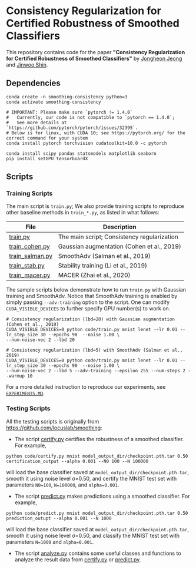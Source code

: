# Consistency Regularization for Certified Robustness of Smoothed Classifiers

This repository contains code for the paper
**"Consistency Regularization for Certified Robustness of Smoothed Classifiers"**
by [Jongheon Jeong](https://sites.google.com/view/jongheonj) and [Jinwoo Shin](http://alinlab.kaist.ac.kr/shin.html). 


## Dependencies
```
conda create -n smoothing-consistency python=3
conda activate smoothing-consistency

# IMPORTANT: Please make sure `pytorch != 1.4.0`
#   Currently, our code is not compatible to `pytorch == 1.4.0`;
#   See more details at `https://github.com/pytorch/pytorch/issues/32395`.
# Below is for linux, with CUDA 10; see https://pytorch.org/ for the correct command for your system
conda install pytorch torchvision cudatoolkit=10.0 -c pytorch 

conda install scipy pandas statsmodels matplotlib seaborn
pip install setGPU tensorboardX
```

## Scripts

### Training Scripts

The main script is `train.py`; We also provide training scripts 
to reproduce other baseline methods in `train_*.py`, as listed in what follows:

| File | Description |
| ------ | ------ |
| [train.py](code/train.py) |  The main script; Consistency regularization |
| [train_cohen.py](code/train_cohen.py) | Gaussian augmentation (Cohen et al., 2019) |
| [train_salman.py](code/train_salman.py) | SmoothAdv (Salman et al., 2019) |
| [train_stab.py](code/train_stab.py) | Stability training (Li et al., 2019) |
| [train_macer.py](code/train_macer.py) | MACER (Zhai et al., 2020) |

The sample scripts below demonstrate how to run `train.py` with Gaussian training and SmoothAdv.
Notice that SmoothAdv training is enabled by simply passing `--adv-training` option to the script. 
One can modify `CUDA_VISIBLE_DEVICES` to further specify GPU number(s) to work on.

```
# Consistency regularization (lbd=20) with Gaussian augmentation (Cohen et al., 2019)
CUDA_VISIBLE_DEVICES=0 python code/train.py mnist lenet --lr 0.01 --lr_step_size 30 --epochs 90  --noise 1.00 \
--num-noise-vec 2 --lbd 20

# Consistency regularization (lbd=5) with SmoothAdv (Salman et al., 2019)
CUDA_VISIBLE_DEVICES=0 python code/train.py mnist lenet --lr 0.01 --lr_step_size 30 --epochs 90  --noise 1.00 \
--num-noise-vec 2 --lbd 5 --adv-training --epsilon 255 --num-steps 2 --warmup 10
```

For a more detailed instruction to reproduce our experiments, see [`EXPERIMENTS.MD`](EXPERIMENTS.MD).

### Testing Scripts

All the testing scripts is originally from https://github.com/locuslab/smoothing:

* The script [certify.py](code/certify.py) certifies the robustness of a smoothed classifier.  For example,

```python code/certify.py mnist model_output_dir/checkpoint.pth.tar 0.50 certification_output --alpha 0.001 --N0 100 --N 100000```

will load the base classifier saved at `model_output_dir/checkpoint.pth.tar`, smooth it using noise level &sigma;=0.50,
and certify the MNIST test set with parameters `N0=100`, `N=100000`, and `alpha=0.001`.

* The script [predict.py](code/predict.py) makes predictions using a smoothed classifier.  For example,

```python code/predict.py mnist model_output_dir/checkpoint.pth.tar 0.50 prediction_outupt --alpha 0.001 --N 1000```

will load the base classifier saved at `model_output_dir/checkpoint.pth.tar`, smooth it using noise level &sigma;=0.50,
and classify the MNIST test set with parameters `N=1000` and `alpha=0.001`.

* The script [analyze.py](code/analyze.py) contains some useful classes and functions to analyze the result data 
from [certify.py](code/certify.py) or [predict.py](code/predict.py).